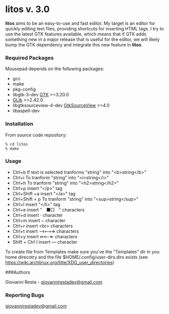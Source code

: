 # litos v. 3.0

**litos** aims to be an easy-to-use and fast editor. My target is an editor for quickly editing text files, providing shortcuts for inserting HTML tags. I try to use the latest GTK features available, which means that if GTK adds something new in a major release that is useful for the editor, we will likely bump the GTK dependency and integrate this new feature in **litos**.

### Required Packages 

Mousepad depends on the following packages:

* gcc
* make
* pkg-config
* libgtk-3-dev [GTK](https://www.gtk.org) >=3.20.0
* [GLib](https://wiki.gnome.org/Projects/GLib) >=2.42.0
* libgtksourceview-4-dev [GtkSourceView](https://wiki.gnome.org/Projects/GtkSourceView) >=4.0
* libaspell-dev

### Installation

From source code repository: 

    % cd litos
    % make

### Usage

* Ctrl+b If text is selected tranforms "string" into "&lt;b&gt;string&lt;/b&gt;"
* Ctrl+i To tranform "string" into "&lt;i&gt;string&lt;/i&gt;"
* Ctrl+h To tranform "string" into "&lt;h2&gt;string&lt;/h2&gt;"
* Ctrl+p insert "&lt;/p&gt;" tag
* Ctrl+Shift +a insert "&lt;/a&gt;" tag
* Ctrl+Shift + p To tranform "string" into "&lt;sup&gt;string&lt;/sup&gt;"
* Ctrl+l insert "&lt;/li&gt;" tag
* Ctrl+e insert "&emsp;■□&emsp;" characters
* Ctrl+d insert ⋅ character
* Ctrl+m insert − character
* Ctrl+r insert &lt;br&gt; characters
* Ctrl+t insert ⟶⟼⇒ characters
* Ctrl+y insert ⇌⟵⇐ characters
* Shift + Ctrl l insert — character

To create file from Templates make sure you've the "Templates" dir in you home direcotry and the file $HOME/.config/user-dirs.dirs exists (see https://wiki.archlinux.org/title/XDG_user_directories)

###Authors

Giovanni Resta - giovannirestadev@gmail.com

### Reporting Bugs

giovannirestadev@gmail.com
